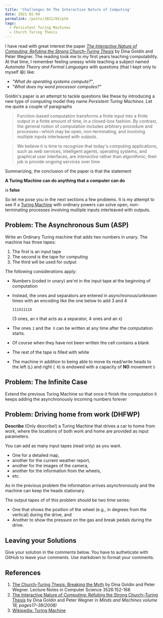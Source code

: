 ```yaml
---
title: 'Challenges On The Interactive Nature of Computing'
date: 2021-02-04
permalink: /posts/2021/02/ptm
tags:
  - Persistent Turing Machines
  - Church Turing Thesis
---
```


I have read with great interest the paper  [*The Interactive Nature of Computing: Refuting the Strong Church–Turing Thesis*](#goldin-interactive) by Dina Goldin and Peter Wegner. 
The reading took me to my first years teaching computability.
At that time, I remember feeling uneasy while teaching a subject named *Automata Theory and Formal Languages* with questions (that I kept only to myself :smile:) like:

* *"What do operating systems compute?"*, 
* *"What does my word processor computes?"* 

Goldin's paper is an attempt to tackle questions like these by introducing a new type of computing model they  name *Persistent Turing Machines*. Let me quote a couple of paragraphs

> Function-based computation transforms a finite input into a finite output in a finite amount of time, in a closed-box fashion. By contrast, the general notion of computation includes arbitrary procedure and processes--which may be open, non-terminating, and involving multiple inputs interleaved with outputs.

> We believe it is time  to recognize that today's computing applications, such as web services, intelligent agents, operating systems, and graphical user interfaces, are *interactive* rather than *algorithmic*; their job is provide ongoing services over time

Summarizing, the conclusion of the paper is that the statement 

**A Turing Machine can do anything that a computer can do**

is **false**


So let me pose you in the next sections a few problems.
It is my attempt to see if a [Turing Machine](#wikipedia) with ordinary powers can solve open, non-terminating processes involving multiple inputs interleaved with outputs.

## Problem: The Asynchronous Sum (ASP)

Write an Ordinary Turing machine that adds two numbers in unary.
The machine has three tapes:

1. The first is an input tape
2. The second is the tape for computing
3. The third will be used for output

The following considerations apply:

* Numbers (coded in unary) are'nt in the  input tape at the beginning of computation
* Instead, the ones and separators are entered in asynchronous/unknown times with an encoding like the one below to add 3 and 4

   ```
   111X1111X
   ``` 
   (3 ones, an `X` that acts as a separator, 4 ones and an `X`)
* The ones `1` and the` X` can be written at any time after the computation starts.
* Of course when they have not been written the cell contains a blank
* The rest of the tape is filled with white
* The machine in addition to being able to move its read/write heads to the left (`L`) and right (` R`) is endowed with a capacity of **NO** movement `S`

## Problem: The Infinite Case

Extend the previous Turing Machine so that once it finish the computation it keeps adding the asynchronously incoming numbers forever

## Problem: Driving home from work (DHFWP)

**Describe** (Only describe!) a Turing Machine that drives a car to home from work, where the locations of both work and home are provided as input parameters.

You can add as many input tapes (read only) as you want. 
* One for a detailed map, 
* another for the current weather report, 
* another for the images of the camera, 
* another for the information from the wheels, 
* etc.

As in the previous problem the information arrives asynchronously and the machine can keep the heads stationary.

The output tapes of of this problem should be two time series:

* One that shows the position of the wheel (e.g., in degrees from the vertical) during the drive, and 
* Another to show the pressure on the gas and break pedals during the drive.

## Leaving your Solutions 

Give your solution in the comments below. You have to autheticate with GitHub to leave your comments. 
Use  markdown to format your comments.

## References

1. <a name="goldin-myth"></a> [The Church-Turing Thesis: Breaking the Myth](https://www.researchgate.net/publication/221652812_The_Church-Turing_Thesis_Breaking_the_Myth) by Dina Goldin and Peter Wegner.
Lecture Notes in Computer Science 3526:152-168
2. <a name="goldin-interactive"></a> [The Interactive Nature of Computing: Refuting the Strong Church–Turing Thesis](https://link.springer.com/article/10.1007/s11023-007-9083-1) by Dina Goldin and Peter Wegner in *Minds and Machines volume 18, pages17–38(2008)*
3. <a name="wikipedia"></a>[Wikipedia: Turing Machine](https://en.wikipedia.org/wiki/Turing_machine)
